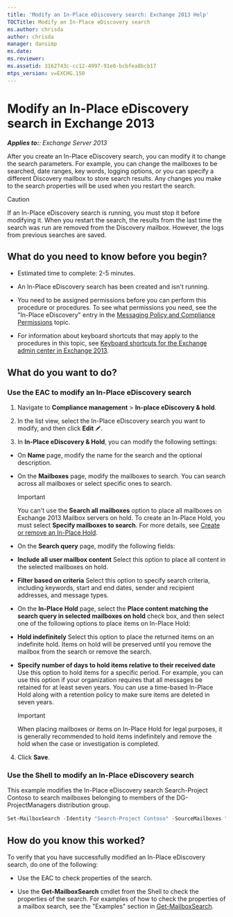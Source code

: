 ```yaml
---
title: 'Modify an In-Place eDiscovery search: Exchange 2013 Help'
TOCTitle: Modify an In-Place eDiscovery search
ms.author: chrisda
author: chrisda
manager: dansimp
ms.date: 
ms.reviewer: 
ms.assetid: 3162743c-cc12-4997-91e0-bcbfea8bcb17
mtps_version: v=EXCHG.150
---
```


# Modify an In-Place eDiscovery search in Exchange 2013

_**Applies to:**: Exchange Server 2013_

After you create an In-Place eDiscovery search, you can modify it to change the search parameters. For example, you can change the mailboxes to be searched, date ranges, key words, logging options, or you can specify a different Discovery mailbox to store search results. Any changes you make to the search properties will be used when you restart the search.

> [!CAUTION]
> If an In-Place eDiscovery search is running, you must stop it before modifying it. When you restart the search, the results from the last time the search was run are removed from the Discovery mailbox. However, the logs from previous searches are saved.

## What do you need to know before you begin?

- Estimated time to complete: 2-5 minutes.

- An In-Place eDiscovery search has been created and isn't running.

- You need to be assigned permissions before you can perform this procedure or procedures. To see what permissions you need, see the "In-Place eDiscovery" entry in the [Messaging Policy and Compliance Permissions](http://technet.microsoft.com/library/ec4d3b9f-b85a-4cb9-95f5-6fc149c3899b.aspx) topic.

- For information about keyboard shortcuts that may apply to the procedures in this topic, see [Keyboard shortcuts for the Exchange admin center in Exchange 2013](keyboard-shortcuts-in-the-exchange-admin-center-2013-help.md).

## What do you want to do?

### Use the EAC to modify an In-Place eDiscovery search

1. Navigate to **Compliance management** \> **In-place eDiscovery & hold**.

2. In the list view, select the In-Place eDiscovery search you want to modify, and then click **Edit** ![Edit icon](images/ITPro_EAC_EditIcon.gif).

3. In **In-Place eDiscovery & Hold**, you can modify the following settings:

  - On **Name** page, modify the name for the search and the optional description.

  - On the **Mailboxes** page, modify the mailboxes to search. You can search across all mailboxes or select specific ones to search.

    > [!IMPORTANT]
    > You can't use the **Search all mailboxes** option to place all mailboxes on Exchange 2013 Mailbox servers on hold. To create an In-Place Hold, you must select **Specify mailboxes to search**. For more details, see [Create or remove an In-Place Hold](create-or-remove-in-place-holds-exchange-2013-help.md).

  - On the **Search query** page, modify the following fields:

  - **Include all user mailbox content** Select this option to place all content in the selected mailboxes on hold.

  - **Filter based on criteria** Select this option to specify search criteria, including keywords, start and end dates, sender and recipient addresses, and message types.

  - On the **In-Place Hold** page, select the **Place content matching the search query in selected mailboxes on hold** check box, and then select one of the following options to place items on In-Place Hold:

  - **Hold indefinitely** Select this option to place the returned items on an indefinite hold. Items on hold will be preserved until you remove the mailbox from the search or remove the search.

  - **Specify number of days to hold items relative to their received date** Use this option to hold items for a specific period. For example, you can use this option if your organization requires that all messages be retained for at least seven years. You can use a time-based In-Place Hold along with a retention policy to make sure items are deleted in seven years.

    > [!IMPORTANT]
    > When placing mailboxes or items on In-Place Hold for legal purposes, it is generally recommended to hold items indefinitely and remove the hold when the case or investigation is completed.

4. Click **Save**.

### Use the Shell to modify an In-Place eDiscovery search

This example modifies the In-Place eDiscovery search Search-Project Contoso to search mailboxes belonging to members of the DG-ProjectManagers distribution group.

```powershell
Set-MailboxSearch -Identity "Search-Project Contoso" -SourceMailboxes "DG-ProjectManagers"
```

## How do you know this worked?

To verify that you have successfully modified an In-Place eDiscovery search, do one of the following:

- Use the EAC to check properties of the search.

- Use the **Get-MailboxSearch** cmdlet from the Shell to check the properties of the search. For examples of how to check the properties of a mailbox search, see the "Examples" section in [Get-MailboxSearch](http://technet.microsoft.com/library/a2f3ab70-6ec6-4c06-b862-f32d498c3ef8.aspx).
